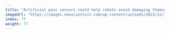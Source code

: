 ```yaml
---
title: "Artificial pain sensors could help robots avoid damaging themselves"
imageUrl: "https://images.newscientist.com/wp-content/uploads/2023/12/19112404/SEI_184620714.jpg?width=600"
index: 77
weight: 77
---
```

